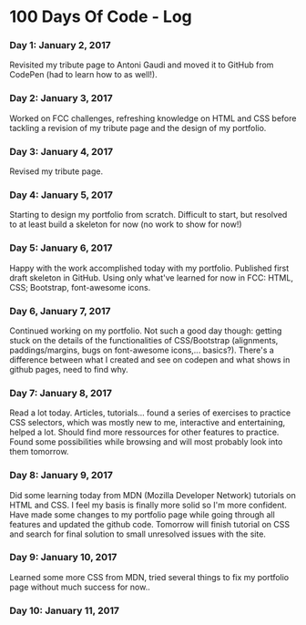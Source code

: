 # 100 Days Of Code - Log

### Day 1: January 2, 2017

Revisited my tribute page to Antoni Gaudi and moved it to GitHub from CodePen (had to learn how to as well!).

### Day 2: January 3, 2017

Worked on FCC challenges, refreshing knowledge on HTML and CSS before tackling a revision of my tribute page and the design of my portfolio.

### Day 3: January 4, 2017

Revised my tribute page.

### Day 4: January 5, 2017

Starting to design my portfolio from scratch. Difficult to start, but resolved to at least build a skeleton for now (no work to show for now!)

### Day 5: January 6, 2017

Happy with the work accomplished today with my portfolio. Published first draft skeleton in GitHub. Using only what've learned for now in FCC: HTML, CSS; Bootstrap, font-awesome icons.

### Day 6, January 7, 2017

Continued working on my portfolio. Not such a good day though: getting stuck on the details of the functionalities of CSS/Bootstrap (alignments, paddings/margins, bugs on font-awesome icons,... basics?). There's a difference between what I created and see on codepen and what shows in github pages, need to find why.

### Day 7: January 8, 2017

Read a lot today. Articles, tutorials... found a series of exercises to practice CSS selectors, which was mostly new to me, interactive and entertaining, helped a lot. Should find more ressources for other features to practice. Found some possibilities while browsing and will most probably look into them tomorrow.

### Day 8: January 9, 2017

Did some learning today from MDN (Mozilla Developer Network) tutorials on HTML and CSS. I feel my basis is finally more solid so I'm more confident. Have made some changes to my portfolio page while going through all features and updated the github code. Tomorrow will finish tutorial on CSS and search for final solution to small unresolved issues with the site.

### Day 9: January 10, 2017

Learned some more CSS from MDN, tried several things to fix my portfolio page without much success for now..

### Day 10: January 11, 2017


